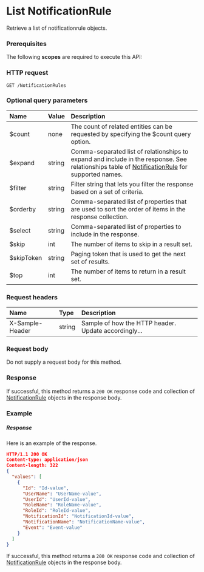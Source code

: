 # List NotificationRule

Retrieve a list of notificationrule objects.
### Prerequisites
The following **scopes** are required to execute this API: 
### HTTP request
<!-- { "blockType": "ignored" } -->
```http
GET /NotificationRules
```
### Optional query parameters
|Name|Value|Description|
|:---------------|:--------|:-------|
|$count|none|The count of related entities can be requested by specifying the $count query option.|
|$expand|string|Comma-separated list of relationships to expand and include in the response. See relationships table of [NotificationRule](../resources/notificationrule.md) for supported names. |
|$filter|string|Filter string that lets you filter the response based on a set of criteria.|
|$orderby|string|Comma-separated list of properties that are used to sort the order of items in the response collection.|
|$select|string|Comma-separated list of properties to include in the response.|
|$skip|int|The number of items to skip in a result set.|
|$skipToken|string|Paging token that is used to get the next set of results.|
|$top|int|The number of items to return in a result set.|

### Request headers
| Name       | Type | Description|
|:-----------|:------|:----------|
| X-Sample-Header  | string  | Sample of how the HTTP header. Update accordingly...|

### Request body
Do not supply a request body for this method.
### Response
If successful, this method returns a `200 OK` response code and collection of [NotificationRule](../resources/notificationrule.md) objects in the response body.
### Example
##### Response
Here is an example of the response.
<!-- {
  "blockType": "response",
  "truncated": false,
  "@odata.type": "notificationrules"
} -->
```json
HTTP/1.1 200 OK
Content-type: application/json
Content-length: 322
{
  "values": [
    {
      "Id": "Id-value",
      "UserName": "UserName-value",
      "UserId": "UserId-value",
      "RoleName": "RoleName-value",
      "RoleId": "RoleId-value",
      "NotificationId": "NotificationId-value",
      "NotificationName": "NotificationName-value",
      "Event": "Event-value"
    }
  ]
}
```
If successful, this method returns a `200 OK` response code and collection of [NotificationRule](../resources/notificationrule.md) objects in the response body.

<!-- uuid: 9f7c548d-4014-405c-a527-77b8d46a505f
2015-10-16 01:35:18 UTC -->
<!-- {
  "type": "#page.annotation",
  "description": "List NotificationRule",
  "keywords": "",
  "section": "documentation",
  "tocPath": ""
}-->